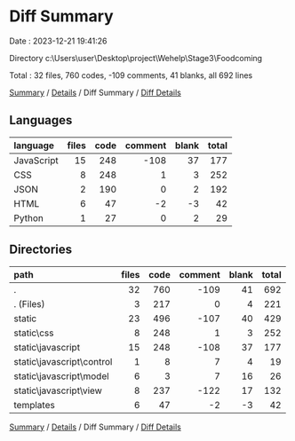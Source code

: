 # Diff Summary

Date : 2023-12-21 19:41:26

Directory c:\\Users\\user\\Desktop\\project\\Wehelp\\Stage3\\Foodcoming

Total : 32 files,  760 codes, -109 comments, 41 blanks, all 692 lines

[Summary](results.md) / [Details](details.md) / Diff Summary / [Diff Details](diff-details.md)

## Languages
| language | files | code | comment | blank | total |
| :--- | ---: | ---: | ---: | ---: | ---: |
| JavaScript | 15 | 248 | -108 | 37 | 177 |
| CSS | 8 | 248 | 1 | 3 | 252 |
| JSON | 2 | 190 | 0 | 2 | 192 |
| HTML | 6 | 47 | -2 | -3 | 42 |
| Python | 1 | 27 | 0 | 2 | 29 |

## Directories
| path | files | code | comment | blank | total |
| :--- | ---: | ---: | ---: | ---: | ---: |
| . | 32 | 760 | -109 | 41 | 692 |
| . (Files) | 3 | 217 | 0 | 4 | 221 |
| static | 23 | 496 | -107 | 40 | 429 |
| static\\css | 8 | 248 | 1 | 3 | 252 |
| static\\javascript | 15 | 248 | -108 | 37 | 177 |
| static\\javascript\\control | 1 | 8 | 7 | 4 | 19 |
| static\\javascript\\model | 6 | 3 | 7 | 16 | 26 |
| static\\javascript\\view | 8 | 237 | -122 | 17 | 132 |
| templates | 6 | 47 | -2 | -3 | 42 |

[Summary](results.md) / [Details](details.md) / Diff Summary / [Diff Details](diff-details.md)